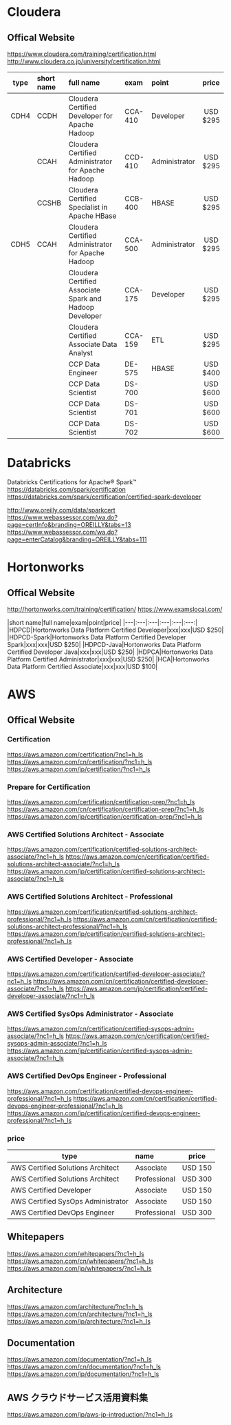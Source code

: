 
# Cloudera


## Offical Website
https://www.cloudera.com/training/certification.html
http://www.cloudera.co.jp/university/certification.html

|type|short name|full name|exam|point|price|
|---|:---|:---|:---|:---|:---:|
|CDH4|CCDH|Cloudera Certified Developer for Apache Hadoop|CCA-410|Developer|USD $295|
||CCAH|Cloudera Certified Administrator for Apache Hadoop|CCD-410|Administrator|USD $295|
||CCSHB|Cloudera Certified Specialist in Apache HBase|CCB-400|HBASE|USD $295|
|CDH5|CCAH|Cloudera Certified Administrator for Apache Hadoop|CCA-500|Administrator|USD $295|
|||Cloudera Certified Associate Spark and Hadoop Developer|CCA-175|Developer|USD $295|
|||Cloudera Certified Associate Data Analyst|CCA-159|ETL|USD $295|
|||CCP Data Engineer|DE-575|HBASE|USD $400|
|||CCP Data Scientist|DS-700||USD $600|
|||CCP Data Scientist|DS-701||USD $600|
|||CCP Data Scientist|DS-702||USD $600|

# Databricks

Databricks Certifications for Apache® Spark™ 
https://databricks.com/spark/certification 
https://databricks.com/spark/certification/certified-spark-developer

http://www.oreilly.com/data/sparkcert 
https://www.webassessor.com/wa.do?page=certInfo&branding=OREILLY&tabs=13 
https://www.webassessor.com/wa.do?page=enterCatalog&branding=OREILLY&tabs=111

# Hortonworks

## Offical Website
http://hortonworks.com/training/certification/
https://www.examslocal.com/

|short name|full name|exam|point|price|
|---|:---|:---|:---|:---|:---:|
|HDPCD|Hortonworks Data Platform Certified Developer|xxx|xxx|USD $250|
|HDPCD-Spark|Hortonworks Data Platform Certified Developer Spark|xxx|xxx|USD $250|
|HDPCD-Java|Hortonworks Data Platform Certified Developer Java|xxx|xxx|USD $250|
|HDPCA|Hortonworks Data Platform Certified Administrator|xxx|xxx|USD $250|
|HCA|Hortonworks Data Platform Certified Associate|xxx|xxx|USD $100|

# AWS

## Offical Website

### Certification
https://aws.amazon.com/certification/?nc1=h_ls
https://aws.amazon.com/cn/certification/?nc1=h_ls
https://aws.amazon.com/jp/certification/?nc1=h_ls

### Prepare for Certification
https://aws.amazon.com/certification/certification-prep/?nc1=h_ls
https://aws.amazon.com/cn/certification/certification-prep/?nc1=h_ls
https://aws.amazon.com/jp/certification/certification-prep/?nc1=h_ls

### AWS Certified Solutions Architect - Associate
https://aws.amazon.com/certification/certified-solutions-architect-associate/?nc1=h_ls
https://aws.amazon.com/cn/certification/certified-solutions-architect-associate/?nc1=h_ls
https://aws.amazon.com/jp/certification/certified-solutions-architect-associate/?nc1=h_ls

### AWS Certified Solutions Architect - Professional
https://aws.amazon.com/certification/certified-solutions-architect-professional/?nc1=h_ls
https://aws.amazon.com/cn/certification/certified-solutions-architect-professional/?nc1=h_ls
https://aws.amazon.com/jp/certification/certified-solutions-architect-professional/?nc1=h_ls

### AWS Certified Developer - Associate
https://aws.amazon.com/certification/certified-developer-associate/?nc1=h_ls
https://aws.amazon.com/cn/certification/certified-developer-associate/?nc1=h_ls
https://aws.amazon.com/jp/certification/certified-developer-associate/?nc1=h_ls

### AWS Certified SysOps Administrator - Associate
https://aws.amazon.com/cn/certification/certified-sysops-admin-associate/?nc1=h_ls
https://aws.amazon.com/cn/certification/certified-sysops-admin-associate/?nc1=h_ls
https://aws.amazon.com/jp/certification/certified-sysops-admin-associate/?nc1=h_ls

### AWS Certified DevOps Engineer - Professional
https://aws.amazon.com/certification/certified-devops-engineer-professional/?nc1=h_ls
https://aws.amazon.com/cn/certification/certified-devops-engineer-professional/?nc1=h_ls
https://aws.amazon.com/jp/certification/certified-devops-engineer-professional/?nc1=h_ls

### price
|type|name|price|
|---|:---|:---:|
|AWS Certified Solutions Architect|Associate|USD 150|
|AWS Certified Solutions Architect|Professional|USD 300|
|AWS Certified Developer|Associate|USD 150|
|AWS Certified SysOps Administrator|Associate|USD 150|
|AWS Certified DevOps Engineer|Professional|USD 300|

## Whitepapers
https://aws.amazon.com/whitepapers/?nc1=h_ls
https://aws.amazon.com/cn/whitepapers/?nc1=h_ls
https://aws.amazon.com/jp/whitepapers/?nc1=h_ls

## Architecture
https://aws.amazon.com/architecture/?nc1=h_ls
https://aws.amazon.com/cn/architecture/?nc1=h_ls
https://aws.amazon.com/jp/architecture/?nc1=h_ls

## Documentation
https://aws.amazon.com/documentation/?nc1=h_ls
https://aws.amazon.com/cn/documentation/?nc1=h_ls
https://aws.amazon.com/jp/documentation/?nc1=h_ls

## AWS クラウドサービス活用資料集
https://aws.amazon.com/jp/aws-jp-introduction/?nc1=h_ls



